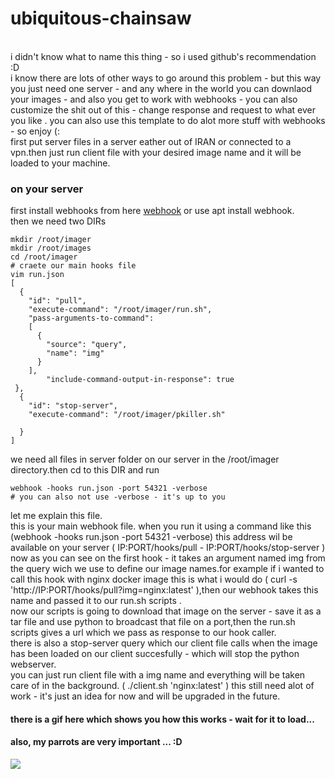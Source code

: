 # ubiquitous-chainsaw

<br>
i didn't know what to name this thing - so i used github's recommendation :D <br>
i know there are lots of other ways to go around this problem - but this way you just need one server - and any where in the world you can downlaod your images - and also you get to work with webhooks - you can also customize the shit out of this - change response and request to what ever you like .
you can also use this template to do alot more stuff with webhooks - so enjoy (: <br>
first put server files in a server eather out of IRAN or connected to  a vpn.then just run client file with your desired image name and it will be loaded to your machine.<br>

### on your server
first install webhooks from here [webhook](https://github.com/adnanh/webhook) or use apt install webhook.<br>
then we need two DIRs
```
mkdir /root/imager
mkdir /root/images
cd /root/imager
# craete our main hooks file
vim run.json
[
  {
    "id": "pull",
    "execute-command": "/root/imager/run.sh",
    "pass-arguments-to-command":
    [
      {
        "source": "query",
        "name": "img"
      }
    ],
        "include-command-output-in-response": true
 },
  {
    "id": "stop-server",
    "execute-command": "/root/imager/pkiller.sh"
 
  }
]
```

we need all files in server folder on our server in the /root/imager directory.then cd to this DIR and run <br>
```
webhook -hooks run.json -port 54321 -verbose
# you can also not use -verbose - it's up to you
```
let me explain this file.<br>
this is your main webhook file. when you run it using a command like this (webhook -hooks run.json -port 54321 -verbose) this address wil be available on your server ( IP:PORT/hooks/pull - IP:PORT/hooks/stop-server ) now as you can see on the first hook - it takes an argument named img from the query wich we use to define our image names.for example if i wanted to call this hook with nginx docker image this is what i would do ( curl -s 'http://IP:PORT/hooks/pull?img=nginx:latest' ),then our webhook takes this name and passed it to our run.sh scripts .<br>
now our scripts is going to download that image on the server - save it as a tar file and use python to broadcast that file on a port,then the run.sh scripts gives a url which we pass as response to our hook caller.<br>there is also a stop-server query which our client file calls when the image has been loaded on our client succesfully - which will stop the python webserver.<br>
you can just run client file with a img name and everything will be taken care of in the background. ( ./client.sh 'nginx:latest' )
this still need alot of work - it's just an idea for now and will be upgraded in the future.<br>
#### there is a gif here which shows you how this works - wait for it to load...
#### also, my parrots are very important ... :D
<img src="vid.gif">
